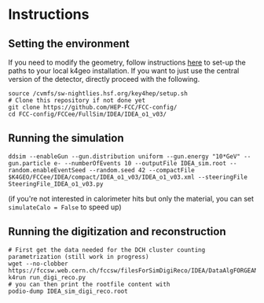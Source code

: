 # Instructions

## Setting the environment
If you need to modify the geometry, follow instructions [here](https://fcc-ee-detector-full-sim.docs.cern.ch/Key4hep/) to set-up the paths to your local k4geo installation. If you want to just use the central version of the detector, directly proceed with the following.

```
source /cvmfs/sw-nightlies.hsf.org/key4hep/setup.sh
# Clone this repository if not done yet
git clone https://github.com/HEP-FCC/FCC-config/
cd FCC-config/FCCee/FullSim/IDEA/IDEA_o1_v03/
```

## Running the simulation
```
ddsim --enableGun --gun.distribution uniform --gun.energy "10*GeV" --gun.particle e- --numberOfEvents 10 --outputFile IDEA_sim.root --random.enableEventSeed --random.seed 42 --compactFile $K4GEO/FCCee/IDEA/compact/IDEA_o1_v03/IDEA_o1_v03.xml --steeringFile SteeringFile_IDEA_o1_v03.py
```
(if you're not interested in calorimeter hits but only the material, you can set `simulateCalo = False` to speed up)

## Running the digitization and reconstruction
```
# First get the data needed for the DCH cluster counting parametrization (still work in progress)
wget --no-clobber https://fccsw.web.cern.ch/fccsw/filesForSimDigiReco/IDEA/DataAlgFORGEANT.root
k4run run_digi_reco.py
# you can then print the rootfile content with
podio-dump IDEA_sim_digi_reco.root  
```
